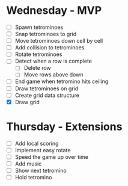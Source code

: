 # Wednesday - MVP
- [ ] Spawn tetrominoes
- [ ] Snap tetrominoes to grid
- [ ] Move tetrominoes down cell by cell
- [ ] Add collision to tetrominoes
- [ ] Rotate tetrominoes
- [ ] Detect when a row is complete
    - [ ] Delete row
    - [ ] Move rows above down
- [ ] End game when tetromino hits ceiling
- [ ] Draw tetrominoes on grid
- [ ] Create grid data structure
- [x] Draw grid

# Thursday - Extensions
- [ ] Add local scoring
- [ ] Implement easy rotate
- [ ] Speed the game up over time
- [ ] Add music
- [ ] Show next tetromino
- [ ] Hold tetromino